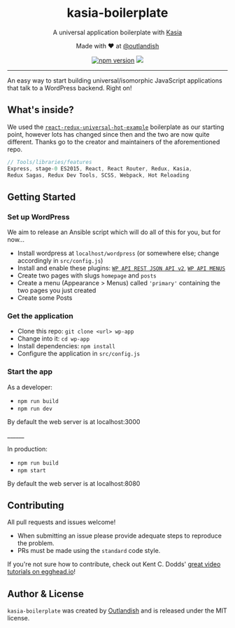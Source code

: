 <p><h1 align="center">kasia-boilerplate</h1></p>

<p align="center">
    A universal application boilerplate with 
    <a href="https://github.com/outlandishideas/kasia">
        Kasia
    </a>
</p>

<p align="center">Made with ❤ at <a href="http://www.twitter.com/outlandish">@outlandish</a></p>

<p align="center">
    <a href="http://badge.fury.io/js/kasia-boilerplate"><img alt="npm version" src="https://badge.fury.io/js/kasia-boilerplate.svg" /></a>
    <a href="http://standardjs.com/"><img src="https://img.shields.io/badge/code%20style-standard-brightgreen.svg" /></a>
</p>

<hr/>

An easy way to start building universal/isomorphic JavaScript applications that talk to a WordPress backend. Right on!

## What's inside?

We used the [`react-redux-universal-hot-example`](https://github.com/erikras/react-redux-universal-hot-example) 
boilerplate as our starting point, however lots has changed since then and the two are now quite different. 
Thanks go to the creator and maintainers of the aforementioned repo.

```js
// Tools/libraries/features
Express, stage-0 ES2015, React, React Router, Redux, Kasia, 
Redux Sagas, Redux Dev Tools, SCSS, Webpack, Hot Reloading
```

## Getting Started

### Set up WordPress

We aim to release an Ansible script which will do all of this for you, but for now...

- Install wordpress at `localhost/wordpress` (or somewhere else; change accordingly in `src/config.js`)
- Install and enable these plugins: [`WP API REST JSON API v2`](https://en-gb.wordpress.org/plugins/rest-api/), [`WP API MENUS`](https://en-gb.wordpress.org/plugins/wp-api-menus/)
- Create two pages with slugs `homepage` and `posts`
- Create a menu (Appearance > Menus) called `'primary'` containing the two pages you just created
- Create some Posts

### Get the application

- Clone this repo: `git clone <url> wp-app`
- Change into it: `cd wp-app`
- Install dependencies: `npm install`
- Configure the application in `src/config.js`

### Start the app

As a developer:

- `npm run build`
- `npm run dev`

By default the web server is at localhost:3000

<p>______</p>

In production:

- `npm run build`
- `npm start`

By default the web server is at localhost:8080

## Contributing

All pull requests and issues welcome!

- When submitting an issue please provide adequate steps to reproduce the problem.
- PRs must be made using the `standard` code style.

If you're not sure how to contribute, check out Kent C. Dodds'
[great video tutorials on egghead.io](https://egghead.io/lessons/javascript-identifying-how-to-contribute-to-an-open-source-project-on-github)!

## Author & License

`kasia-boilerplate` was created by [Outlandish](https://twitter.com/outlandish) and is released under the MIT license.

